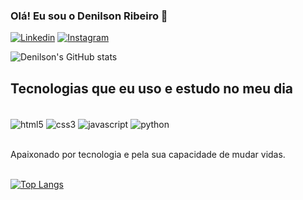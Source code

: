 

### Olá! Eu sou o Denilson Ribeiro 👋

[![Linkedin](https://img.shields.io/badge/LinkedIn-0077B5?style=for-the-badge&logo=linkedin&logoColor=white)](https://www.linkedin.com/in/denilson-p-de-o-ribeiro/)
[![Instagram](https://img.shields.io/badge/Instagram-E4405F?style=for-the-badge&logo=instagram&logoColor=white)](https://www.instagram.com/denilsonrib9/)

![Denilson's GitHub stats](https://github-readme-stats.vercel.app/api?username=denilsonrib9&show_icons=true&theme=radical)

## Tecnologias que eu uso e estudo no meu dia 

<div style="display: inline-block;"><br/>
    <img align="center" alt="html5" src="https://img.shields.io/badge/HTML5-E34F26?style=for-the-badge&logo=html5&logoColor=white">
    <img align="center" alt="css3" src="https://img.shields.io/badge/CSS3-1572B6?style=for-the-badge&logo=css3&logoColor=white">
    <img align="center" alt="javascript" src="https://img.shields.io/badge/JavaScript-F7DF1E?style=for-the-badge&logo=javascript&logoColor=black">
    <img align="center" alt="python" src="https://img.shields.io/badge/Python-14354C?style=for-the-badge&logo=python&logoColor=whit">
</div><br/><br/>

Apaixonado por tecnologia e pela sua capacidade de mudar vidas.
<br/>
<br/>

[![Top Langs](https://github-readme-stats.vercel.app/api/top-langs/?username=denilsonrib9&layout=compact)](https://github.com/anuraghazra/github-readme-stats)
